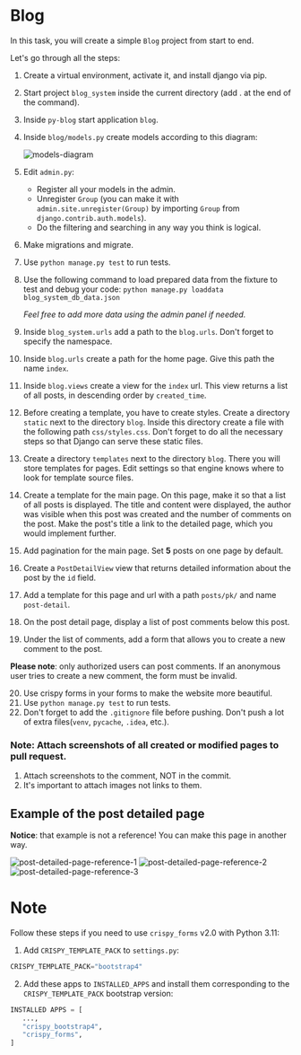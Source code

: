 # Blog

In this task, you will create a simple `Blog` project from start to end.

Let's go through all the steps:

1. Create a virtual environment, activate it, and install django via pip.
2. Start project `blog_system` inside the current directory (add . at the end of the command).
3. Inside `py-blog` start application `blog`.
4. Inside `blog/models.py` create models according to this diagram:

   ![models-diagram](https://mate-academy-images.s3.eu-central-1.amazonaws.com/py-drf-forms-blog-task-2.png)

5. Edit `admin.py`:
    - Register all your models in the admin.
    - Unregister `Group` (you can make it with `admin.site.unregister(Group)` by importing `Group` from `django.contrib.auth.models`).
    - Do the filtering and searching in any way you think is logical.
6. Make migrations and migrate.
7. Use `python manage.py test` to run tests.
8. Use the following command to load prepared data from the fixture to test and debug your code:
   ```python manage.py loaddata blog_system_db_data.json```

   _Feel free to add more data using the admin panel if needed._
9. Inside `blog_system.urls` add a path to the `blog.urls`. Don't forget to specify the namespace.
10. Inside `blog.urls` create a path for the home page. Give this path the name `index`.
11. Inside `blog.views` create a view for the `index` url. This view returns a list of all posts, in descending order by `created_time`.
12. Before creating a template, you have to create styles. Create a directory `static` next to the directory `blog`. Inside this directory create a file with the following path `css/styles.css`. Don't forget to do all the necessary steps so that Django can serve these static files.
13. Create a directory `templates` next to the directory `blog`. There you will store templates for pages. Edit settings so that engine knows where to look for template source files.
14. Create a template for the main page. On this page, make it so that a list of all posts is displayed. The title and content were displayed, the author was visible when this post was created and the number of comments on the post. Make the post's title a link to the detailed page, which you would implement further.
15.  Add pagination for the main page. Set **5** posts on one page by default.
16. Create a `PostDetailView` view that returns detailed information about the post by the `id` field.
17. Add a template for this page and url with a path `posts/pk/` and name `post-detail`.
18. On the post detail page, display a list of post comments below this post.
19. Under the list of comments, add a form that allows you to create a new comment to the post. 

   **Please note**: only authorized users can post comments. If an anonymous user tries to create a new comment, the form must be invalid.

20. Use crispy forms in your forms to make the website more beautiful. 
21. Use `python manage.py test` to run tests.
22. Don't forget to add the `.gitignore` file before pushing. Don't push a lot of extra files(`venv`, `pycache`, `.idea`, etc.).


### Note: Attach screenshots of all created or modified pages to pull request.
1. Attach screenshots to the comment, NOT in the commit.
2. It's important to attach images not links to them. 

## Example of the post detailed page

**Notice**: that example is not a reference! You can make this page in another way. 

![post-detailed-page-reference-1](https://mate-academy-images.s3.eu-central-1.amazonaws.com/py-reference-of-the-post-detailed-page_3.png)
![post-detailed-page-reference-2](https://mate-academy-images.s3.eu-central-1.amazonaws.com/py-reference-of-the-post-detailed-page_2.png)
![post-detailed-page-reference-3](https://mate-academy-images.s3.eu-central-1.amazonaws.com/py-reference-of-the-post-detailed-page_1.png)

# Note
Follow these steps if you need to use `crispy_forms` v2.0 with Python 3.11:

1. Add `CRISPY_TEMPLATE_PACK` to `settings.py`:

```python
CRISPY_TEMPLATE_PACK="bootstrap4"
```

2. Add these apps to `INSTALLED_APPS` and install them corresponding to the `CRISPY_TEMPLATE_PACK` bootstrap version:

```python
INSTALLED APPS = [
   ...,
   "crispy_bootstrap4",
   "crispy_forms",
]
```
